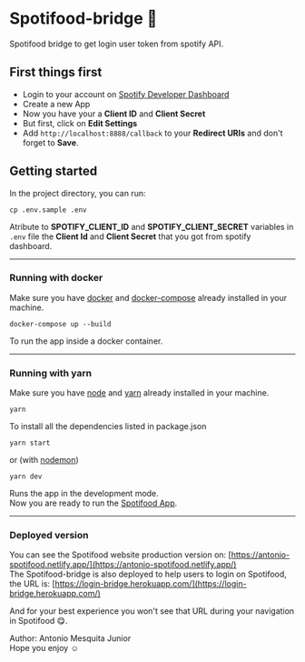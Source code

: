 # Spotifood-bridge 🌉

Spotifood bridge to get login user token from spotify API.

## First things first

- Login to your account on [Spotify Developer Dashboard](https://developer.spotify.com/dashboard/)
- Create a new App
- Now you have your a **Client ID** and **Client Secret**
- But first, click on **Edit Settings**
- Add `http://localhost:8888/callback` to your **Redirect URIs** and don't forget to **Save**.

## Getting started
In the project directory, you can run:

```console
cp .env.sample .env
```

Atribute to **SPOTIFY_CLIENT_ID** and **SPOTIFY_CLIENT_SECRET** variables in `.env` file the **Client Id** and **Client Secret** that you got from spotify dashboard.

---

### Running with docker

Make sure you have [docker](https://docs.docker.com/get-docker/) and [docker-compose](https://docs.docker.com/compose/install/) already installed in your machine.

```console
docker-compose up --build
```

To run the app inside a docker container.

---

### Running with yarn

Make sure you have [node](https://nodejs.org/en/download/) and [yarn](https://classic.yarnpkg.com/en/docs/install) already installed in your machine.

```console
yarn
```

To install all the dependencies listed in package.json

```console
yarn start
```
or (with [nodemon](https://www.npmjs.com/package/nodemon))
```console
yarn dev
```

Runs the app in the development mode.<br />
Now you are ready to run the [Spotifood App](https://github.com/antoniomesquita09/ifood-frontend-test).

---

### Deployed version

You can see the Spotifood website production version on:
[https://antonio-spotifood.netlify.app/](https://antonio-spotifood.netlify.app/)<br />
The Spotifood-bridge is also deployed to help users to login on Spotifood, the URL is:
[https://login-bridge.herokuapp.com/](https://login-bridge.herokuapp.com/)<br />

And for your best experience you won't see that URL during your navigation in Spotifood 😋.

Author: Antonio Mesquita Junior<br />
Hope you enjoy ☺️